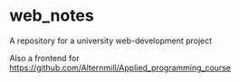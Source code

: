 # web_notes

A repository for a university web-development project

Also a frontend for https://github.com/Alternmill/Applied_programming_course
